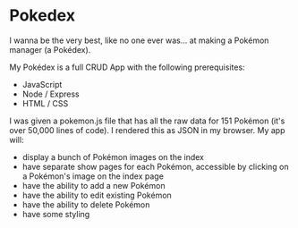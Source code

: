 # Pokedex

I wanna be the very best, like no one ever was... at making a Pokémon manager (a Pokédex).

My Pokédex is a full CRUD App with the following prerequisites:

* JavaScript
* Node / Express
* HTML / CSS

I was given a pokemon.js file that has all the raw data for 151 Pokémon (it's over 50,000 lines of code). I rendered this as JSON in my browser. My app will:

* display a bunch of Pokémon images on the index
* have separate show pages for each Pokémon, accessible by clicking on a Pokémon's image on the index page
* have the ability to add a new Pokémon
* have the ability to edit existing Pokémon
* have the ability to delete Pokémon
* have some styling